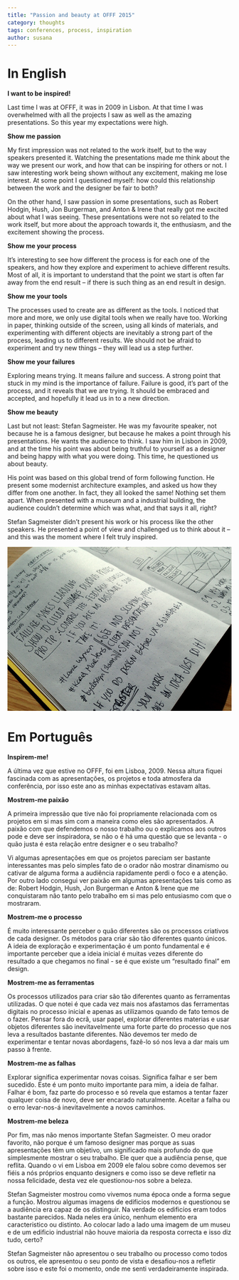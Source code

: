 ```yaml
---
title: "Passion and beauty at OFFF 2015"
category: thoughts
tags: conferences, process, inspiration
author: susana
---
```


# In English

**I want to be inspired!**

Last time I was at OFFF, it was in 2009 in Lisbon. At that time I was overwhelmed with all the projects I saw as well as the amazing presentations. So this year my expectations were high.


**Show me passion**

My first impression was not related to the work itself, but to the way speakers presented it. Watching the presentations made me think about the way we present our work, and how that can be inspiring for others or not. I saw interesting work being shown without any excitement, making me lose interest. At some point I questioned myself: how could this relationship between the work and the designer be fair to both?

On the other hand, I saw passion in some presentations, such as Robert Hodgin, Hush, Jon Burgerman, and Anton & Irene that really got me excited about what I was seeing. These presentations were not so related to the work itself, but more about the approach towards it, the enthusiasm, and the excitement showing the process.


**Show me your process**

It’s interesting to see how different the process is for each one of the speakers, and how they explore and experiment to achieve different results. Most of all, it is important to understand that the point we start is often far away from the end result – if there is such thing as an end result in design.

**Show me your tools**

The processes used to create are as different as the tools. I noticed that more and more, we only use digital tools when we really have too. Working in paper, thinking outside of the screen, using all kinds of materials, and experimenting with different objects are inevitably a strong part of the process, leading us to different results. We should not be afraid to experiment and try new things – they will lead us a step further.

**Show me your failures**

Exploring means trying. It means failure and success. A strong point that stuck in my mind is the importance of failure. Failure is good, it’s part of the process, and it reveals that we are trying. It should be embraced and accepted, and hopefully it lead us in to a new direction.

**Show me beauty**

Last but not least: Stefan Sagmeister. He was my favourite speaker, not because he is a famous designer, but because he makes a point through his presentations. He wants the audience to think. I saw him in Lisbon in 2009, and at the time his point was about being truthful to yourself as a designer and being happy with what you were doing. This time, he questioned us about beauty.

His point was based on this global trend of form following function. He present some modernist architecture examples, and asked us how they differ from one another. In fact, they all looked the same! Nothing set them apart. When presented with a museum and a industrial building, the audience couldn’t determine which was what, and that says it all, right?

Stefan Sagmeister didn’t present his work or his process like the other speakers. He presented a point of view and challenged us to think about it – and this was the moment where I felt truly inspired.

[![Sketch interface](2015-07-06-passionandbeauty/passion.jpg)](2015-07-06-passionandbeauty/passion.jpg)

# Em Português
**Inspirem-me!**

A última vez que estive no OFFF, foi em Lisboa, 2009. Nessa altura fiquei fascinada com as apresentações, os projetos e toda atmosfera da conferência, por isso este ano as minhas expectativas estavam altas.

**Mostrem-me paixão**

A primeira impressão que tive não foi propriamente relacionada com os projetos em si mas sim com a maneira como eles são apresentados. A paixão com que defendemos o nosso trabalho ou o explicamos aos outros pode e deve ser inspiradora, se não o é há uma questão que se levanta -  o quão justa é esta relação entre designer e o seu trabalho?

Vi algumas apresentações em que os projetos pareciam ser bastante interessantes mas pelo simples fato de o orador não mostrar dinamismo ou cativar de alguma forma a audiência rapidamente perdi o foco e a atenção. Por outro lado consegui ver paixão em algumas apresentações tais como as de: Robert Hodgin, Hush, Jon Burgerman e Anton & Irene que me conquistaram não tanto pelo trabalho em si mas pelo entusiasmo com que o mostraram.

**Mostrem-me o processo**

É muito interessante perceber o quão diferentes são os processos criativos de cada designer. Os métodos para criar são tão diferentes quanto únicos. A ideia de exploração e experimentação é um ponto fundamental e é importante perceber que a ideia inicial é muitas vezes diferente do resultado a que chegamos no final - se é que existe um “resultado final” em design.

**Mostrem-me as ferramentas**

Os processos utilizados para criar são tão diferentes quanto as ferramentas utilizadas. O que notei é que cada vez mais nos afastamos das ferramentas digitais no processo inicial e apenas as utilizamos quando de fato temos de o fazer. Pensar fora do ecrã, usar papel, explorar diferentes materias e usar objetos diferentes são inevitavelmente uma forte parte do processo que nos leva a resultados bastante diferentes. Não devemos ter medo de experimentar e tentar novas abordagens, fazê-lo só nos leva a dar mais um passo à frente.

**Mostrem-me as falhas**

Explorar significa experimentar novas coisas. Significa falhar e ser bem sucedido. Este é um ponto muito importante para mim, a ideia de falhar. Falhar é bom, faz parte do processo e só revela que estamos a tentar fazer qualquer coisa de novo, deve ser encarado naturalmente. Aceitar a falha ou o erro levar-nos-á inevitavelmente a novos caminhos.

**Mostrem-me beleza**

Por fim, mas não menos importante Stefan Sagmeister. O meu orador favorito, não porque é um famoso designer mas porque as suas apresentações têm um objetivo, um significado mais profundo do que simplesmente mostrar o seu trabalho. Ele quer que a audiência pense, que reflita. Quando o vi em Lisboa em 2009 ele falou sobre como devemos ser fiéis a nós próprios enquanto designers e como isso se deve refletir na nossa felicidade, desta vez ele questionou-nos sobre a beleza.

Stefan Sagmeister mostrou como vivemos numa época onde a forma segue a função. Mostrou algumas imagens de edificios modernos e questionou se a audiência era capaz de os distinguir. Na verdade os edificíos eram todos bastante parecidos. Nada neles era único, nenhum elemento era caracteristico ou distinto. Ao colocar lado a lado uma imagem de um museu e de um edificio industrial não houve maioria da resposta correcta e isso diz tudo, certo?

Stefan Sagmeister não apresentou o seu trabalho ou processo como todos os outros, ele apresentou o seu ponto de vista e desafiou-nos a refletir sobre isso e este foi o momento, onde me senti verdadeiramente inspirada.
